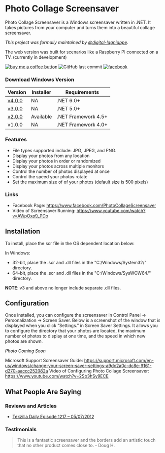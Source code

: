 # Photo Collage Screensaver
Photo Collage Screensaver is a Windows screensaver written in .NET. It takes pictures from your computer and turns them into a beautiful collage screensaver.

_This project was formally maintained by [@digital-lagniappe](https://github.com/digital-lagniappe/)._

The web version was built for scenarios like a Raspberry PI connected on a TV. (currently in development)

[![buy me a coffee button](https://img.shields.io/badge/buy%20me%20a%20coffee-donate-yellowgreen)](https://ko-fi.com/jeremyknight) ![GitHub last commit](https://img.shields.io/github/last-commit/jeremyknight-me/photocollage?color=red) [![facebook](https://img.shields.io/badge/social-facebook-blue)](https://www.facebook.com/PhotoCollageScreensaver) 

### Download Windows Version

| Version | Installer | Requirements |
|---|---|---|
| [v4.0.0](../../releases/tag/v4) | NA | .NET 6.0+ |
| [v3.0.0](../../releases/tag/v3.0.0) | NA | .NET 5.0+ |
| [v2.0.0](../../releases/tag/v2.0) | Available | .NET Framework 4.5+ |
| v1.0.0 | NA | .NET Framework 4.0+ |

### Features
* File types supported include: JPG, JPEG, and PNG.
* Display your photos from any location
* Display your photos in order or randomized
* Display your photos across multiple monitors
* Control the number of photos displayed at once
* Control the speed your photos rotate
* Set the maximum size of of your photos (default size is 500 pixels)

### Links
* Facebook Page: https://www.facebook.com/PhotoCollageScreensaver
* Video of Screensaver Running: https://www.youtube.com/watch?v=AWpOxp9_PDo

## Installation

To install, place the scr file in the OS dependent location below:

In Windows: 
* 32-bit, place the .scr and .dll files in the "C:/Windows/System32/" directory.
* 64-bit, place the .scr and .dll files in the "C:/Windows/SysWOW64/" directory.

**NOTE**: v3 and above no longer include separate .dll files. 

## Configuration

Once installed, you can configure the screensaver in Control Panel -> Personalization -> Screen Saver. Below is a screenshot of the window that is displayed when you click “Settings.” in Screen Saver Settings. It allows you to configure the directory that your photos are located, the maximum number of photos to display at one time, and the speed in which new photos are shown.


_Photo Coming Soon_

Microsoft Support Screensaver Guide: https://support.microsoft.com/en-us/windows/change-your-screen-saver-settings-a9dc2a0c-dc8e-9161-d270-aaccc252082a
Video of Configuring Photo Collage Screensaver: https://www.youtube.com/watch?v=2Sb3hSy9ECE

## What People Are Saying

### Reviews and Articles

* [Tekzilla Daily Episode 1217 – 05/07/2012](http://www.youtube.com/watch?v=Vy1nrIMdtpA)

### Testimonials

> This is a fantastic screensaver and the borders add an artistic touch that no other product comes close to. - Doug H.
